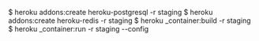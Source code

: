 $ heroku addons:create heroku-postgresql -r staging
$ heroku addons:create heroku-redis -r staging
$ heroku _container:build -r staging
$ heroku _container:run -r staging --config
